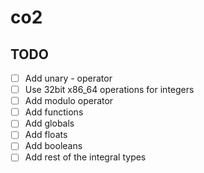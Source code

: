 # co2

## TODO

- [ ] Add unary - operator
- [ ] Use 32bit x86_64 operations for integers
- [ ] Add modulo operator
- [ ] Add functions
- [ ] Add globals
- [ ] Add floats
- [ ] Add booleans
- [ ] Add rest of the integral types
